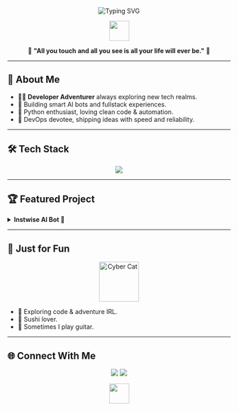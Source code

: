 <!-- Sushi057's Profile README -->

<p align="center">
  <img src="https://readme-typing-svg.demolab.com?font=Fira+Code&weight=500&size=27&pause=1000&color=00FFD6&background=00000000&center=true&vCenter=true&width=435&lines=Hi%2C+I'm+sushi057+%F0%9F%8D%A3;Developer+Adventurer;AI+%7C+Python+%7C+Fullstack+%7C+DevOps" alt="Typing SVG" />
</p>

<!-- Decorative Divider -->
<p align="center">
  <img src="https://cdn.jsdelivr.net/gh/sushi057/sushi057@main/assets/wave-divider.svg" height="45" />
</p>

<div align="center">

🌟 **"All you touch and all you see is all your life will ever be."** 🌟

</div>

---

## 🧭 About Me

- 🧑‍💻 **Developer Adventurer** always exploring new tech realms.
- 🤖 Building smart AI bots and fullstack experiences.
- 🐍 Python enthusiast, loving clean code & automation.
- 🚀 DevOps devotee, shipping ideas with speed and reliability.

---

## 🛠️ Tech Stack

<p align="center">
  <img src="https://skillicons.dev/icons?i=python,js,ts,react,nodejs,docker,kubernetes,aws,linux,git" />
</p>

---

## 🏆 Featured Project

<details>
  <summary><b>Instwise AI Bot 🤖</b></summary>
  <p>
    An intelligent assistant designed to make your workflow smarter, faster, and more personal.<br>
    <a href="[https://github.com/sushi057/InstWise-customer-bot](https://github.com/sushi057/InstWise-customer-bot)"><img src="https://img.shields.io/github/stars/sushi057/instwise-ai-bot?style=social" alt="GitHub Repo stars" /></a>
  </p>
</details>

---

## 🎨 Just for Fun

<p align="center">
  <img src="https://cdn.jsdelivr.net/gh/sushi057/sushi057@main/assets/cyber-cat.gif" height="90" alt="Cyber Cat" />
</p>

- 🌄 Exploring code & adventure IRL.
- 🥑 Sushi lover.
- 🎸 Sometimes I play guitar.

---

## 🌐 Connect With Me

<p align="center">
  <a href="https://www.linkedin.com/in/sushi057"><img src="https://img.shields.io/badge/LinkedIn-00FFD6?style=for-the-badge&logo=linkedin&logoColor=white" /></a>
  <a href="mailto:suvash2077@gmail.com"><img src="https://img.shields.io/badge/Email-282828?style=for-the-badge&logo=gmail&logoColor=white" /></a>
</p>

<!-- Decorative Divider -->
<p align="center">
  <img src="https://cdn.jsdelivr.net/gh/sushi057/sushi057@main/assets/wave-divider.svg" height="45" />
</p>
